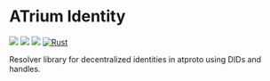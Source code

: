 # ATrium Identity

[![](https://img.shields.io/crates/v/atrium-identity)](https://crates.io/crates/atrium-identity)
[![](https://img.shields.io/docsrs/atrium-identity)](https://docs.rs/atrium-identity)
[![](https://img.shields.io/crates/l/atrium-identity)](https://github.com/sugyan/atrium/blob/main/LICENSE)
[![Rust](https://github.com/sugyan/atrium/actions/workflows/identity.yml/badge.svg?branch=main)](https://github.com/sugyan/atrium/actions/workflows/identity.yml)

Resolver library for decentralized identities in atproto using DIDs and handles.
